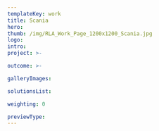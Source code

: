 ```yaml
---
templateKey: work
title: Scania
hero: 
thumb: /img/RLA_Work_Page_1200x1200_Scania.jpg
logo: 
intro: 
project: >-

outcome: >-

galleryImages:

solutionsList:

weighting: 0

previewType:
---
```

